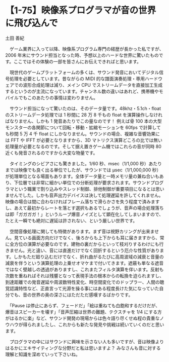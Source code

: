 # 【1-75】映像系プログラマが音の世界に飛び込んで

<div class="author">土田 善紀</div>

　ゲーム業界に入って以降、映像系プログラム専門の経歴が長かった私ですが、2006 年末にサウンド担当となった時、予想以上のハードな世界に驚いたものです。ここではその体験の一部を皆さんにお伝えできればと思います。

　現世代のゲームプラットフォームの多くは、サウンド発音においてデジタル信号処理を必要としています。昔ながらの MIDI 的な譜面演奏処理・専用ハードウェアでの波形合成処理は減り、メイン CPU でストリームデータを直接加工生成するというのが主流になっています。チャンネル数の違いはあれど、携帯機やモバイルでもこのあたりの事情は変わりません。

　サウンド担当になって驚いたのは、そのデータ量です。48khz・5.1ch・float のストリームデータ処理では 1 秒間に 28 万 8 千もの float を演算操作しなければなりません、しかも 1 発音あたりでこの量なのです！ 例えば骨 100 本の大型モンスターの各関節について回転・移動・拡縮モーションを 60fps で計算しても秒間 5 万 4 千 float にしかなりません。サウンドの場合、複雑な音響効果には FFT や IFFT が必要となりますから、3D マトリクス演算どころの比では無い処理量が必要となるのです。そして据え置きゲーム機ではこれらの音が同時 80 近くも発音されるのですから大変な物量です。

　タイミングのシビアさにも驚きました。1/60 秒、msec（1/1,000 秒）あたりまでは映像でも良く出る単位でしたが、サウンドでは μsec（1/1,000,000 秒）が処理単位となる場面もあります。全体データ量と一時メモリ量の兼ね合いもあり、下位層では非常に細かい単位での分断処理が要求されます。サウンドプログラマという職業で割り込みやスレッド制御、排他制御が重要項目になるとは思いませんでした。しかも音声出力デバイスは決して処理遅延を許してくれません。映像の場合は間に合わなければフレーム落ちで滑らかさを失う程度で済みますし、あえて最初からレートを落とす選択もあるでしょうが、音声の場合処理落ちは即「ガガガガ！」というループ爆音ノイズとして顕在化してしまいますので、たとえ一瞬でも絶対に遅延は許されない、という厳しい世界です。

　空間音像処理に関しても特徴があります。まず音は視野カリングが出来ません。見ている画面方向だけでなく、後ろからも上下からも耳に届きますから、常に全方位の演算が必要なのです。建物の裏だからといって枝刈りするわけにも行きません。光と違い、音には直進だけでなく回折するという厄介な性質があります。しかもただ廻り込むだけでなく、折れ曲がるたびに高周波域の減衰と音量の減衰を伴うという演算処理の上乗せオマケまで付いてきます。遮蔽も単なる遮音ではなく壁越しの透過がありますし、これまたフィルタ演算を伴います。反射も次数を重ねればそれは残響となって表現手法の根本からの転換を迫られますし、到達距離での発音遅延や周波数特性変化、時空間変化でのドップラー、人間の聴覚認識特性など、正直言って光源を操る事にはある程度長けた気になっていた自分でも、音の世界の奥の深さにはただただ感嘆するばかりです。

　「Pause は停止にあらず、フェードだ」「絵は重ねても白飽和するだけだが、爆音はスピーカーを壊す」「音声圧縮は世界の難題、テクスチャを 1/4 にする方がはるかに楽」など、サウンド開発の現場からは色々語り尽くせぬ程の貴重なノウハウが得られましたし、これからも新たな発見や挑戦は続いていくのだと思います。

　プログラマの中にはサウンドに興味を示さない人も多いですが、音は映像よりはるかにエキサイティングな分野だと私は思いますよ？ みなさんも音に対する理解と知識を深めていって下さいね。
